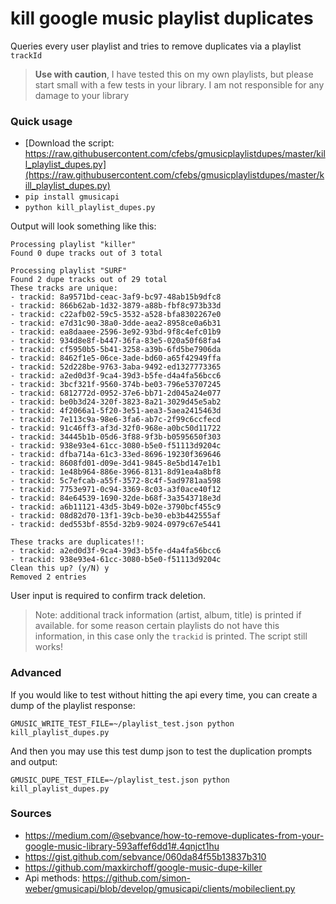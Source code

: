 # kill google music playlist duplicates

Queries every user playlist and tries to remove duplicates via a playlist `trackId`

> **Use with caution**, I have tested this on my own playlists, but please start small
with a few tests in your library. I am not responsible for any damage to your library


### Quick usage

- [Download the script: https://raw.githubusercontent.com/cfebs/gmusicplaylistdupes/master/kill_playlist_dupes.py](https://raw.githubusercontent.com/cfebs/gmusicplaylistdupes/master/kill_playlist_dupes.py)
- `pip install gmusicapi`
- `python kill_playlist_dupes.py`

Output will look something like this:

```
Processing playlist "killer"
Found 0 dupe tracks out of 3 total

Processing playlist "SURF"
Found 2 dupe tracks out of 29 total
These tracks are unique:
- trackid: 8a9571bd-ceac-3af9-bc97-48ab15b9dfc8
- trackid: 866b62ab-1d32-3879-a88b-fbf8c973b33d
- trackid: c22afb02-59c5-3532-a528-bfa8302267e0
- trackid: e7d31c90-38a0-3dde-aea2-8958ce0a6b31
- trackid: ea8daaee-2596-3e92-93bd-9f8c4efc01b9
- trackid: 934d8e8f-b447-36fa-83e5-020a50f68fa4
- trackid: cf5950b5-5b41-3258-a39b-6fd5be7906da
- trackid: 8462f1e5-06ce-3ade-bd60-a65f42949ffa
- trackid: 52d228be-9763-3aba-9492-ed1327773365
- trackid: a2ed0d3f-9ca4-39d3-b5fe-d4a4fa56bcc6
- trackid: 3bcf321f-9560-374b-be03-796e53707245
- trackid: 6812772d-0952-37e6-bb71-2d045a24e077
- trackid: be0b3d24-320f-3823-8a21-3029d45e5ab2
- trackid: 4f2066a1-5f20-3e51-aea3-5aea2415463d
- trackid: 7e113c9a-98e6-3fa6-ab7c-2f99c6ccfecd
- trackid: 91c46ff3-af3d-32f0-968e-a0bc50d11722
- trackid: 34445b1b-05d6-3f88-9f3b-b0595650f303
- trackid: 938e93e4-61cc-3080-b5e0-f51113d9204c
- trackid: dfba714a-61c3-33ed-8696-19230f369646
- trackid: 8608fd01-d09e-3d41-9845-8e5bd147e1b1
- trackid: 1e48b964-886e-3966-8131-8d91ea4a8bf8
- trackid: 5c7efcab-a55f-3572-8c4f-5ad9781aa598
- trackid: 7753e971-0c94-3369-8c03-a3f0ace40f12
- trackid: 84e64539-1690-32de-b68f-3a3543718e3d
- trackid: a6b11121-43d5-3b49-b02e-3790bcf455c9
- trackid: 08d82d70-13f1-39cb-be30-eb3b442555af
- trackid: ded553bf-855d-32b9-9024-0979c67e5441

These tracks are duplicates!!:
- trackid: a2ed0d3f-9ca4-39d3-b5fe-d4a4fa56bcc6
- trackid: 938e93e4-61cc-3080-b5e0-f51113d9204c
Clean this up? (y/N) y
Removed 2 entries
```

User input is required to confirm track deletion.

> Note: additional track information (artist, album, title) is printed if available.
> for some reason certain playlists do not have this information, in this case only the `trackid`
> is printed. The script still works!


### Advanced

If you would like to test without hitting the api every time, you can create a dump of the playlist response:

```
GMUSIC_WRITE_TEST_FILE=~/playlist_test.json python kill_playlist_dupes.py
```

And then you may use this test dump json to test the duplication prompts and output:

```
GMUSIC_DUPE_TEST_FILE=~/playlist_test.json python kill_playlist_dupes.py
```

### Sources

- https://medium.com/@sebvance/how-to-remove-duplicates-from-your-google-music-library-593affef6dd1#.4qnjct1hu
- https://gist.github.com/sebvance/060da84f55b13837b310
- https://github.com/maxkirchoff/google-music-dupe-killer
- Api methods: https://github.com/simon-weber/gmusicapi/blob/develop/gmusicapi/clients/mobileclient.py
